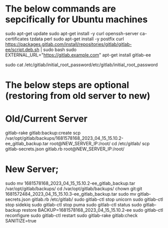 # The below commands are sepcifically for Ubuntu machines
sudo apt-get update
sudo apt-get install -y curl openssh-server ca-certificates tzdata perl
 sudo apt-get install -y postfix
curl https://packages.gitlab.com/install/repositories/gitlab/gitlab-ee/script.deb.sh | sudo bash
 sudo EXTERNAL_URL="https://gitlab.example.com" apt-get install gitlab-ee

sudo cat /etc/gitlab/initial_root_password/etc/gitlab/initial_root_password

# The below steps are optional (restoring from old server to new)
# Old/Current Server
gitlab-rake gitlab:backup:create
scp /var/opt/gitlab/backups/1681578168_2023_04_15_15.10.2-ee_gitlab_backup.tar root@NEW_SERVER_IP:/root/
cd /etc/gitlab/
scp gitlab-secrets.json gitlab.rb root@NEW_SERVER_IP:/root/

# New Server; 
sudo mv 1681578168_2023_04_15_15.10.2-ee_gitlab_backup.tar /var/opt/gitlab/backups/
cd  /var/opt/gitlab/backups/
chown git:git 1681572484_2023_04_15_15.10.3-ee_gitlab_backup.tar
sudo mv gitlab-secrets.json gitlab.rb /etc/gitlab/
sudo gitlab-ctl stop unicorn
sudo gitlab-ctl stop sidekiq
sudo gitlab-ctl stop puma
sudo gitlab-ctl status
sudo gitlab-backup restore BACKUP=1681578168_2023_04_15_15.10.2-ee
sudo gitlab-ctl reconfigure
sudo gitlab-ctl restart
sudo gitlab-rake gitlab:check SANITIZE=true

